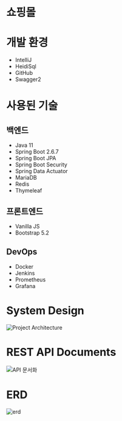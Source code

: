 # 쇼핑몰


# 개발 환경
* IntelliJ
* HeidiSql
* GitHub
* Swagger2

# 사용된 기술
## 백엔드
* Java 11
* Spring Boot 2.6.7
* Spring Boot JPA
* Spring Boot Security
* Spring Data Actuator
* MariaDB
* Redis
* Thymeleaf 

## 프론트엔드
* Vanilla JS
* Bootstrap 5.2

## DevOps
* Docker
* Jenkins
* Prometheus
* Grafana

# System Design
![Project Architecture](https://user-images.githubusercontent.com/99468424/180926502-71e51d5c-e53a-4b5b-b2d0-c58da550895c.jpg)

# REST API Documents
![API 문서화](https://user-images.githubusercontent.com/99468424/181443761-41cacb8f-0a9a-42c9-9b0c-643daddc450e.png)

# ERD
![erd](https://user-images.githubusercontent.com/99468424/181444923-9210aec4-6053-41d9-ac9f-1a6f78dc9b66.png)
